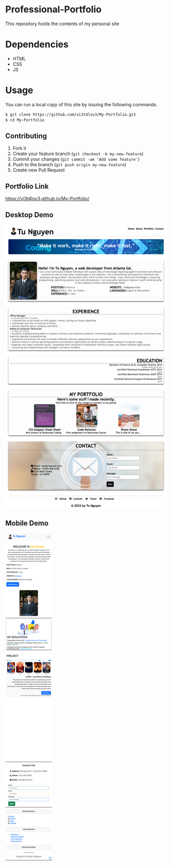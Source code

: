 # Professional-Portfolio
This repository holds the contents of my personal site
# Dependencies
 - HTML
 - CSS
 - JS
 # Usage
 You can run a local copy of this site by issuing the following commands. 
```bash
$ git clone https://github.com/vi3t4lov3/My-Portfolio.git
$ cd My-Portfolio
```
## Contributing
1. Fork it
2. Create your feature branch (`git checkout -b my-new-feature`)
3. Commit your changes (`git commit -am 'Add some feature'`)
4. Push to the branch (`git push origin my-new-feature`)
5. Create new Pull Request
## Portfolio Link
 https://vi3t4lov3.github.io/My-Portfolio/
## Desktop Demo
![imagename](./img/desktop.png) 
## Mobile Demo
![imagename](./img/mobile.png) 